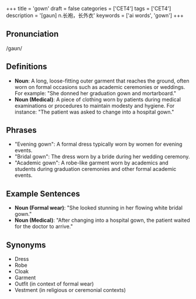 +++
title = 'gown'
draft = false
categories = ['CET4']
tags = ['CET4']
description = '[gaun] n.长袍，长外衣'
keywords = ['ai words', 'gown']
+++

## Pronunciation
/ɡaʊn/

## Definitions
- **Noun**: A long, loose-fitting outer garment that reaches the ground, often worn on formal occasions such as academic ceremonies or weddings. For example: "She donned her graduation gown and mortarboard."
- **Noun (Medical)**: A piece of clothing worn by patients during medical examinations or procedures to maintain modesty and hygiene. For instance: "The patient was asked to change into a hospital gown."

## Phrases
- "Evening gown": A formal dress typically worn by women for evening events.
- "Bridal gown": The dress worn by a bride during her wedding ceremony.
- "Academic gown": A robe-like garment worn by academics and students during graduation ceremonies and other formal academic events.

## Example Sentences
- **Noun (Formal wear)**: "She looked stunning in her flowing white bridal gown."
- **Noun (Medical)**: "After changing into a hospital gown, the patient waited for the doctor to arrive."

## Synonyms
- Dress
- Robe
- Cloak
- Garment
- Outfit (in context of formal wear)
- Vestment (in religious or ceremonial contexts)

